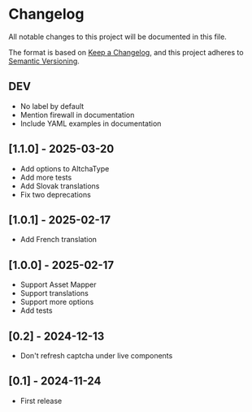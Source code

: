 # Changelog

All notable changes to this project will be documented in this file.

The format is based on [Keep a Changelog](https://keepachangelog.com/en/1.1.0/),
and this project adheres to [Semantic Versioning](https://semver.org/spec/v2.0.0.html).

## DEV
- No label by default
- Mention firewall in documentation
- Include YAML examples in documentation

## [1.1.0] - 2025-03-20
- Add options to AltchaType
- Add more tests
- Add Slovak translations
- Fix two deprecations

## [1.0.1] - 2025-02-17
- Add French translation

## [1.0.0] - 2025-02-17
- Support Asset Mapper
- Support translations
- Support more options
- Add tests

## [0.2] - 2024-12-13
- Don't refresh captcha under live components

## [0.1] - 2024-11-24
- First release